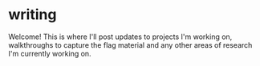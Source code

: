 # writing
Welcome! This is where I'll post updates to projects I'm working on, walkthroughs to capture the flag material and any other areas of research I'm currently working on.
